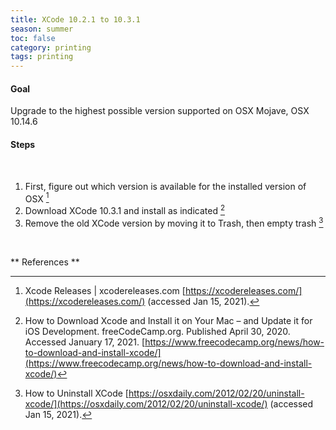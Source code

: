 ```yaml
---
title: XCode 10.2.1 to 10.3.1
season: summer
toc: false
category: printing
tags: printing
---
```

#### Goal
Upgrade to the highest possible version supported on OSX Mojave, OSX 10.14.6

#### Steps
<br>

1. First, figure out which version is available for the installed version of OSX [^1]
2. Download XCode 10.3.1 and install as indicated [^2]
3. Remove the old XCode version by moving it to Trash, then empty trash [^3]

<br>

** References **



[^1]: Xcode Releases | xcodereleases.com [https://xcodereleases.com/](https://xcodereleases.com/) (accessed Jan 15, 2021).

[^2]: How to Download Xcode and Install it on Your Mac – and Update it for iOS Development. freeCodeCamp.org. Published April 30, 2020. Accessed January 17, 2021. [https://www.freecodecamp.org/news/how-to-download-and-install-xcode/](https://www.freecodecamp.org/news/how-to-download-and-install-xcode/)


[^3]: How to Uninstall XCode [https://osxdaily.com/2012/02/20/uninstall-xcode/](https://osxdaily.com/2012/02/20/uninstall-xcode/) (accessed Jan 15, 2021).
